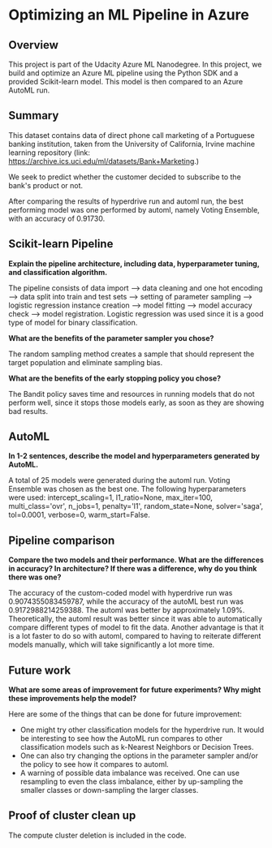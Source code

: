 # Optimizing an ML Pipeline in Azure

## Overview
This project is part of the Udacity Azure ML Nanodegree.
In this project, we build and optimize an Azure ML pipeline using the Python SDK and a provided Scikit-learn model.
This model is then compared to an Azure AutoML run.

## Summary
This dataset contains data of direct phone call marketing of a Portuguese banking institution, taken from the University of California, Irvine machine learning repository (link: https://archive.ics.uci.edu/ml/datasets/Bank+Marketing.)

We seek to predict whether the customer decided to subscribe to the bank's product or not.

After comparing the results of hyperdrive run and automl run, the best performing model was one performed by automl, namely Voting Ensemble, with an accuracy of 0.91730.

## Scikit-learn Pipeline
**Explain the pipeline architecture, including data, hyperparameter tuning, and classification algorithm.**

The pipeline consists of data import --> data cleaning and one hot encoding --> data split into train and test sets --> setting of parameter sampling --> logistic regression instance creation --> model fitting --> model accuracy check --> model registration.
Logistic regression was used since it is a good type of model for binary classification.

**What are the benefits of the parameter sampler you chose?**

The random sampling method creates a sample that should represent the target population and eliminate sampling bias.

**What are the benefits of the early stopping policy you chose?**

The Bandit policy saves time and resources in running models that do not perform well, since it stops those models early, as soon as they are showing bad results.

## AutoML
**In 1-2 sentences, describe the model and hyperparameters generated by AutoML.**

A total of 25 models were generated during the automl run. Voting Ensemble was chosen as the best one.
The following hyperparameters were used: intercept_scaling=1, l1_ratio=None, max_iter=100, multi_class='ovr', n_jobs=1, penalty='l1', random_state=None, solver='saga', tol=0.0001, verbose=0, warm_start=False.

## Pipeline comparison
**Compare the two models and their performance. What are the differences in accuracy? In architecture? If there was a difference, why do you think there was one?**

The accuracy of the custom-coded model with hyperdrive run was 0.9074355083459787, while the accuracy of the autoML best run was 0.9172988214259388. The automl was better by approximately 1.09%. Theoretically, the automl result was better since it was able to automatically compare different types of model to fit the data. Another advantage is that it is a lot faster to do so with automl, compared to having to reiterate different models manually, which will take significantly a lot more time. 

## Future work
**What are some areas of improvement for future experiments? Why might these improvements help the model?**

Here are some of the things that can be done for future improvement:
- One might try other classification models for the hyperdrive run. It would be interesting to see how the AutoML run compares to other classification models such as k-Nearest Neighbors or Decision Trees. 
- One can also try changing the options in the parameter sampler and/or the policy to see how it compares to automl.
- A warning of possible data imbalance was received. One can use resampling to even the class imbalance, either by up-sampling the smaller classes or down-sampling the larger classes.

## Proof of cluster clean up
The compute cluster deletion is included in the code.
